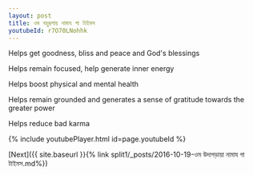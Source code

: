 ```yaml
---
layout: post
title: ওম বহুরূপায় নামায গা টাইমস
youtubeId: r7O70LNohhk
---
```

 
 
Helps get goodness, bliss and peace and God's blessings
 
Helps remain focused, help generate inner energy 
 
Helps boost physical and mental health 
 
Helps remain grounded and generates a sense of gratitude towards the greater power 
 
Helps reduce bad karma
 
 
 
 


{% include youtubePlayer.html id=page.youtubeId %}
 
[Next]({{ site.baseurl }}{% link  split1/_posts/2016-10-19-ওম উদাগড়ায়া নামায গা টাইমস.md%})
 
